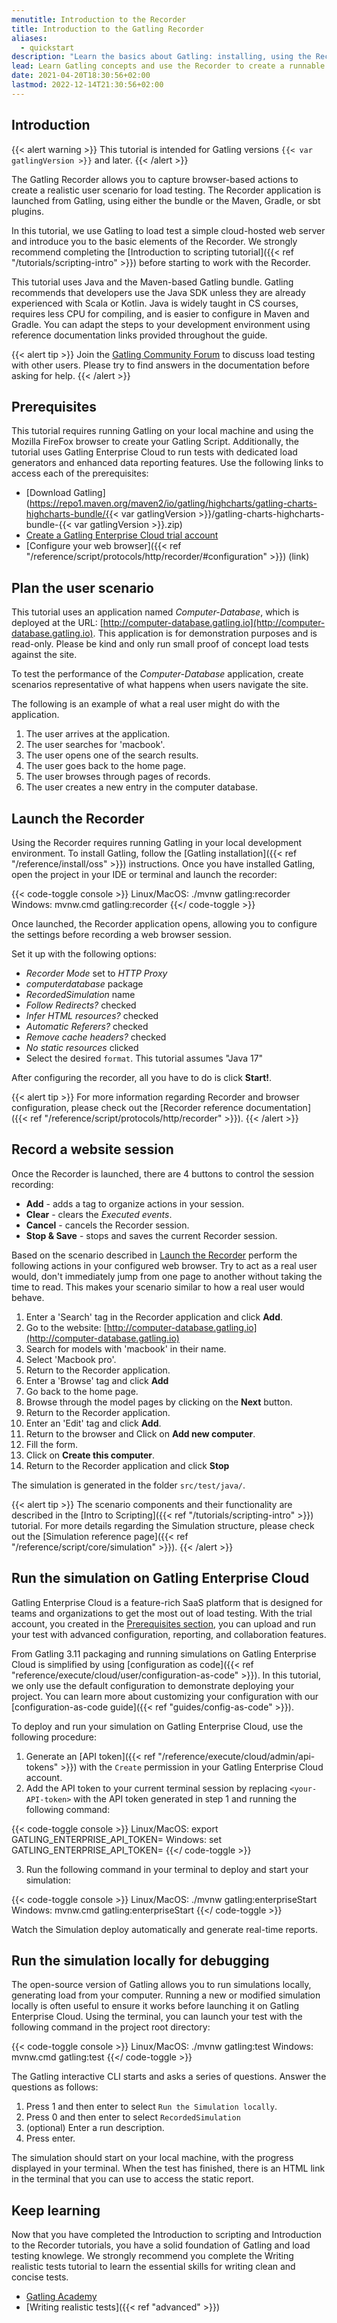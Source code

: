 ```yaml
---
menutitle: Introduction to the Recorder
title: Introduction to the Gatling Recorder
aliases:
  - quickstart
description: "Learn the basics about Gatling: installing, using the Recorder to generate a basic raw test and how to execute it."
lead: Learn Gatling concepts and use the Recorder to create a runnable Gatling simulation.
date: 2021-04-20T18:30:56+02:00
lastmod: 2022-12-14T21:30:56+02:00
---
```


## Introduction

{{< alert warning >}}
This tutorial is intended for Gatling versions `{{< var gatlingVersion >}}` and later. 
{{< /alert >}}

The Gatling Recorder allows you to capture browser-based actions to create a realistic user scenario for load testing. The Recorder application is launched from Gatling, using either the bundle or the Maven, Gradle, or sbt plugins.  

In this tutorial, we use Gatling to load test a simple cloud-hosted web server and introduce you to the basic elements of the Recorder. We strongly recommend completing the [Introduction to scripting tutorial]({{< ref "/tutorials/scripting-intro" >}}) before starting to work with the Recorder. 

This tutorial uses Java and the Maven-based Gatling bundle. Gatling recommends that developers use the Java SDK unless they are already experienced with Scala or Kotlin. Java is widely taught in CS courses, requires less CPU for compiling, and is easier to configure in Maven and Gradle. You can adapt the steps to your development environment using reference documentation links provided throughout the guide.

{{< alert tip >}}
Join the [Gatling Community Forum](https://community.gatling.io) to discuss load testing with other users. Please try to find answers in the documentation before asking for help.
{{< /alert >}}

## Prerequisites

This tutorial requires running Gatling on your local machine and using the Mozilla FireFox browser to create your Gatling Script. Additionally, the tutorial uses Gatling Enterprise Cloud to run tests with dedicated load generators and enhanced data reporting features. Use the following links to access each of the prerequisites:

- [Download Gatling](https://repo1.maven.org/maven2/io/gatling/highcharts/gatling-charts-highcharts-bundle/{{< var gatlingVersion >}}/gatling-charts-highcharts-bundle-{{< var gatlingVersion >}}.zip)
- [Create a Gatling Enterprise Cloud trial account](https://cloud.gatling.io/)
- [Configure your web browser]({{< ref "/reference/script/protocols/http/recorder/#configuration" >}}) (link)


## Plan the user scenario

This tutorial uses an application named _Computer-Database_, which is deployed at the URL: [http://computer-database.gatling.io](http://computer-database.gatling.io). This application is for demonstration purposes and is read-only. Please be kind and only run small proof of concept load tests against the site.

To test the performance of the _Computer-Database_ application, create scenarios representative of what happens when users navigate the site.

The following is an example of what a real user might do with the application. 

1. The user arrives at the application.
2. The user searches for 'macbook'.
3. The user opens one of the search results.
4. The user goes back to the home page.
5. The user browses through pages of records.
6. The user creates a new entry in the computer database. 


## Launch the Recorder

Using the Recorder requires running Gatling in your local development environment. To install Gatling, follow the [Gatling installation]({{< ref "/reference/install/oss" >}}) instructions. Once you have installed Gatling, open the project in your IDE or terminal and launch the recorder:

{{< code-toggle console >}}
Linux/MacOS: ./mvnw gatling:recorder
Windows: mvnw.cmd gatling:recorder
{{</ code-toggle >}}


Once launched, the Recorder application opens, allowing you to configure the settings before recording a web browser session.

Set it up with the following options:

* *Recorder Mode* set to *HTTP Proxy*
* *computerdatabase* package
* *RecordedSimulation* name
* *Follow Redirects?* checked
* *Infer HTML resources?* checked
* *Automatic Referers?* checked
* *Remove cache headers?* checked
* *No static resources* clicked
* Select the desired `format`. This tutorial assumes "Java 17" 

After configuring the recorder, all you have to do is click **Start!**. 

{{< alert tip >}}
For more information regarding Recorder and browser configuration, please check out the [Recorder reference documentation]({{< ref "/reference/script/protocols/http/recorder" >}}).
{{< /alert >}}


## Record a website session

Once the Recorder is launched, there are 4 buttons to control the session recording:
- **Add** - adds a tag to organize actions in your session.
- **Clear** - clears the _Executed events_.
- **Cancel** - cancels the Recorder session.
- **Stop & Save** - stops and saves the current Recorder session. 



Based on the scenario described in [Launch the Recorder](#launch-the-recorder) perform the following actions in your configured web browser. Try to act as a real user would, don't immediately jump from one page to another without taking the time to read. This makes your scenario similar to how a real user would behave.

1. Enter a 'Search' tag in the Recorder application and click **Add**.
2. Go to the website: [http://computer-database.gatling.io](http://computer-database.gatling.io)
3. Search for models with 'macbook' in their name.
4. Select 'Macbook pro'.
5. Return to the Recorder application.
6. Enter a 'Browse' tag and click **Add**
6. Go back to the home page.
7. Browse through the model pages by clicking on the **Next** button.
8. Return to the Recorder application.
8. Enter an 'Edit' tag and click **Add**.
9. Return to the browser and Click on **Add new computer**.
10. Fill the form.
11. Click on **Create this computer**.
12. Return to the Recorder application and click **Stop**

The simulation is generated in the folder `src/test/java/`.

{{< alert tip >}}
The scenario components and their functionality are described in the [Intro to Scripting]({{< ref "/tutorials/scripting-intro" >}}) tutorial. For more details regarding the Simulation structure, please check out the [Simulation reference page]({{< ref "/reference/script/core/simulation" >}}).
{{< /alert >}}

## Run the simulation on Gatling Enterprise Cloud 

Gatling Enterprise Cloud is a feature-rich SaaS platform that is designed for teams and organizations to get the most
out of load testing. With the trial account, you created in the [Prerequisites section](#prerequisites), you can upload and run your test with advanced configuration, reporting, and collaboration features. 

From Gatling 3.11 packaging and running simulations on Gatling Enterprise Cloud is simplified by using [configuration as code]({{< ref "reference/execute/cloud/user/configuration-as-code" >}}). In this tutorial, we only use the default configuration to demonstrate deploying your project. You can learn more about customizing your configuration with our [configuration-as-code guide]({{< ref "guides/config-as-code" >}}). 

To deploy and run your simulation on Gatling Enterprise Cloud, use the following procedure: 

1. Generate an [API token]({{< ref "/reference/execute/cloud/admin/api-tokens" >}}) with the `Create` permission in your Gatling Enterprise Cloud account. 
2. Add the API token to your current terminal session by replacing `<your-API-token>` with the API token generated in step 1 and running the following command:

{{< code-toggle console >}}
Linux/MacOS: export GATLING_ENTERPRISE_API_TOKEN=<your-API-token>
Windows: set GATLING_ENTERPRISE_API_TOKEN=<your-API-token>
{{</ code-toggle >}}

3. Run the following command in your terminal to deploy and start your simulation:

{{< code-toggle console >}}
Linux/MacOS: ./mvnw gatling:enterpriseStart
Windows: mvnw.cmd gatling:enterpriseStart
{{</ code-toggle >}}

Watch the Simulation deploy automatically and generate real-time reports.

## Run the simulation locally for debugging

The open-source version of Gatling allows you to run simulations locally, generating load from your computer. Running a new or modified simulation locally is often useful to ensure it works before launching it on Gatling Enterprise Cloud.
Using the terminal, you can launch your test with the following command in the project root directory:

{{< code-toggle console >}}
Linux/MacOS: ./mvnw gatling:test
Windows: mvnw.cmd gatling:test
{{</ code-toggle >}}

The Gatling interactive CLI starts and asks a series of questions. Answer the questions as follows: 

1. Press 1 and then enter to select `Run the Simulation locally`.
2. Press 0 and then enter to select `RecordedSimulation`
3. (optional) Enter a run description.
4. Press enter.

The simulation should start on your local machine, with the progress displayed in your terminal. When the test has finished, there is an HTML link in the terminal that you can use to access the static report.

## Keep learning

Now that you have completed the Introduction to scripting and Introduction to the Recorder tutorials, you have a solid foundation of Gatling and load testing knowlege. We strongly recommend you complete the Writing realistic tests tutorial to learn the essential skills for writing clean and concise tests. 

 - [Gatling Academy](https://academy.gatling.io/) 
 - [Writing realistic tests]({{< ref "advanced" >}})
